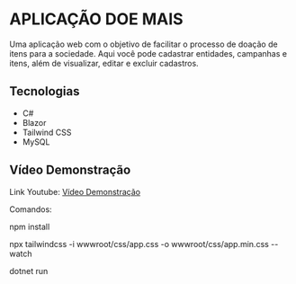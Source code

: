 # APLICAÇÃO DOE MAIS

Uma aplicação web com o objetivo de facilitar o processo de doação de itens para a sociedade. Aqui você pode cadastrar entidades, campanhas e itens, além de visualizar, editar e excluir cadastros.

## Tecnologias

- C#
- Blazor
- Tailwind CSS
- MySQL

## Vídeo Demonstração

Link Youtube: [Vídeo Demonstração](https://youtu.be/UIM9DTwBQYY)

Comandos:

npm install

npx tailwindcss -i wwwroot/css/app.css -o wwwroot/css/app.min.css --watch

dotnet run
